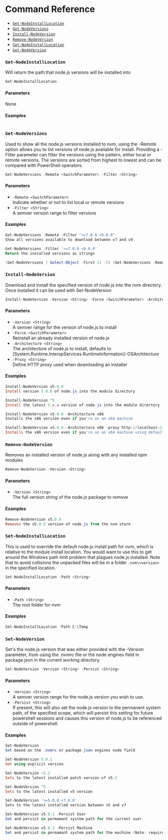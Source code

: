 <!-- This file is generated. To regenerate, run .scripts/Generate-Documentation.ps1 -->

# Command Reference

- [`Get-NodeInstallLocation`](#get-nodeinstalllocation)
- [`Get-NodeVersions`](#get-nodeversions)
- [`Install-NodeVersion`](#install-nodeversion)
- [`Remove-NodeVersion`](#remove-nodeversion)
- [`Set-NodeInstallLocation`](#set-nodeinstalllocation)
- [`Set-NodeVersion`](#set-nodeversion)

### `Get-NodeInstallLocation`
<a id="get-nodeinstalllocation"></a>

Will return the path that node.js versions will be installed into

```powershell
Get-NodeInstallLocation 
```

#### Parameters
None


#### Examples

```powershell

```


### `Get-NodeVersions`
<a id="get-nodeversions"></a>

Used to show all the node.js versions installed to nvm, using the -Remote option allows you to list versions of node.js available for install. Providing a -Filter parameter can filter the versions using the pattern, either local or remote versions. The versions are sorted from highest to lowest and can be compared with PowerShell operators.

```powershell
Get-NodeVersions -Remote <SwitchParameter> -Filter <String>
```

#### Parameters
- `-Remote <SwitchParameter>`  
  Indicate whether or not to list local or remote versions
 - `-Filter <String>`  
  A semver version range to filter versions



#### Examples

```powershell
Get-NodeVersions -Remote -Filter ">=7.0.0 <9.0.0"
Show all versions available to download between v7 and v9
```

    
 
```powershell
Get-NodeVersions -Filter '>=7.0.0 <9.0.0'
Return the installed versions as strings
```

    
 
```powershell
(Get-NodeVersions | Select-Object -First 1) -lt (Get-NodeVersions -Remote | Select-Object -First 1)
```

    
### `Install-NodeVersion`
<a id="install-nodeversion"></a>

Download and install the specified version of node.js into the nvm directory. Once installed it can be used with Set-NodeVersion

```powershell
Install-NodeVersion -Version <String> -Force <SwitchParameter> -Architecture <String> -Proxy <String>
```

#### Parameters
- `-Version <String>`  
  A semver range for the version of node.js to install
 - `-Force <SwitchParameter>`  
  Reinstall an already installed version of node.js
 - `-Architecture <String>`  
  The architecture of node.js to install, defaults to [System.Runtime.InteropServices.RuntimeInformation]::OSArchitecture
 - `-Proxy <String>`  
  Define HTTP proxy used when downloading an installer



#### Examples

```powershell
Install-NodeVersion v5.0.0
Install version 5.0.0 of node.js into the module directory
```

    
 
```powershell
Install-NodeVersion ^5
Install the latest 5.x.x version of node.js into the module directory
```

    
 
```powershell
Install-NodeVersion v5.0.0 -Architecture x86
Installs the x86 version even if you're on an x64 machine
```

    
 
```powershell
Install-NodeVersion v5.0.0 -Architecture x86 -proxy http://localhost:3128
Installs the x86 version even if you're on an x64 machine using default CNTLM proxy
```

    
### `Remove-NodeVersion`
<a id="remove-nodeversion"></a>

Removes an installed version of node.js along with any installed npm modules

```powershell
Remove-NodeVersion -Version <String>
```

#### Parameters
- `-Version <String>`  
  The full version string of the node.js package to remove



#### Examples

```powershell
Remove-NodeVersion v5.0.0
Removes the v5.0.0 version of node.js from the nvm store
```

    
### `Set-NodeInstallLocation`
<a id="set-nodeinstalllocation"></a>

This is used to override the default node.js install path for nvm, which is relative to the module install location. You would want to use this to get around the Windows path limit problem that plagues node.js installed. Note that to avoid collisions the unpacked files will be in a folder `.nvm\<version>` in the specified location.

```powershell
Set-NodeInstallLocation -Path <String>
```

#### Parameters
- `-Path <String>`  
  The root folder for nvm



#### Examples

```powershell
Set-NodeInstallLocation -Path C:\Temp
```

    
### `Set-NodeVersion`
<a id="set-nodeversion"></a>

Set's the node.js version that was either provided with the -Version parameter, from using the .nvmrc file or the node engines field in package.json in the current working directory.

```powershell
Set-NodeVersion -Version <String> -Persist <String>
```

#### Parameters
- `-Version <String>`  
  A semver version range for the node.js version you wish to use.
 - `-Persist <String>`  
  If present, this will also set the node.js version to the permanent system path, of the specified scope, which will persist this setting for future powershell sessions and causes this version of node.js to be referenced outside of powershell.



#### Examples

```powershell
Set-NodeVersion
Set based on the .nvmrc or package.json engines node field
```

    
 
```powershell
Set-NodeVersion 5.0.1
Set using explicit version
```

    
 
```powershell
Set-NodeVersion ~5.2
Sets to the latest installed patch version of v5.2
```

    
 
```powershell
Set-NodeVersion ^5
Sets to the latest installed v5 version
```

    
 
```powershell
Set-NodeVersion '>=5.0.0 <7.0.0'
Sets to the latest installed version between v5 and v7
```

    
 
```powershell
Set-NodeVersion v5.0.1 -Persist User
Set and persist in permamant system path for the current user
```

    
 
```powershell
Set-NodeVersion v5.0.1 -Persist Machine
Set and persist in permamant system path for the machine (Note: requires an admin shell)
```

    

